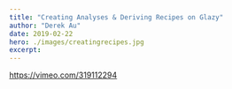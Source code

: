 ```yaml
---
title: "Creating Analyses & Deriving Recipes on Glazy"
author: "Derek Au"
date: 2019-02-22
hero: ./images/creatingrecipes.jpg
excerpt: 
---
```


https://vimeo.com/319112294
